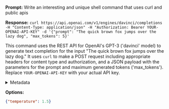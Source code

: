 **Prompt:**
Write an interesting and unique shell command that uses curl and public apis

**Response:**
`curl https://api.openai.com/v1/engines/davinci/completions -H "Content-Type: application/json" -H "Authorization: Bearer YOUR-OPENAI-API-KEY" -d '{"prompt": "The quick brown fox jumps over the lazy dog", "max_tokens": 5}'`

This command uses the REST API for OpenAI's GPT-3 ('davinci' model) to generate text completion for the input "The quick brown fox jumps over the lazy dog." It uses `curl` to make a POST request including appropriate headers for content type and authorization, and a JSON payload with the parameters for the prompt and maximum generated tokens ('max_tokens'). Replace `YOUR-OPENAI-API-KEY` with your actual API key.

<details><summary>Metadata</summary>

- Duration: 8433 ms
- Datetime: 2023-12-26T18:57:15.443464
- Model: gpt-4-1106-preview

</details>

**Options:**
```json
{"temperature": 1.5}
```

